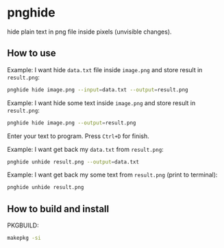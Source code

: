 # pnghide
hide plain text in png file inside pixels (unvisible changes).

## How to use

Example: I want hide `data.txt` file inside `image.png` and store result in `result.png`:
```bash
pnghide hide image.png --input=data.txt --output=result.png
```

Example: I want hide some text inside `image.png` and store result in `result.png`:
```bash
pnghide hide image.png --output=result.png
```
Enter your text to program.
Press `Ctrl+D` for finish.

Example: I want get back my `data.txt` from `result.png`:
```bash
pnghide unhide result.png --output=data.txt
```

Example: I want get back my some text from `result.png` (print to terminal):
```bash
pnghide unhide result.png
```

## How to build and install
PKGBUILD:
```bash
makepkg -si
```
